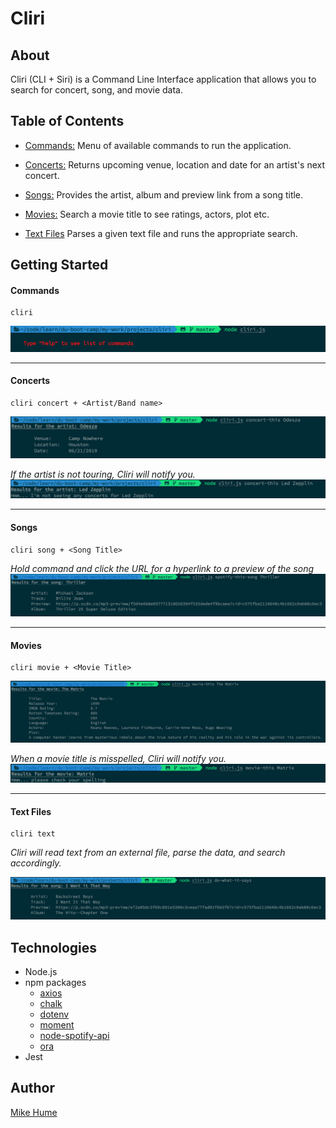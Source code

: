 
# Cliri

## About

Cliri (CLI + Siri) is a Command Line Interface application that allows you to search for concert, song, and movie data.

## Table of Contents

- [Commands:](#commands) Menu of available commands to run the application.

- [Concerts:](#concerts) Returns upcoming venue, location and date for an artist's next concert.

- [Songs:](#songs) Provides the artist, album and preview link from a song title.

- [Movies:](#movies) Search a movie title to see ratings, actors, plot etc.

- [Text Files](#text) Parses a given text file and runs the appropriate search.

## Getting Started

#### <a name="commands"></a>Commands

```
cliri
```

![](public/images/no-args.png)

---

#### <a name="concerts"></a>**Concerts**

```
cliri concert + <Artist/Band name>
```

![](public/images/concert.png)

*If the artist is not touring, Cliri will notify you.*
![](public/images/no-concert.png)

---

#### <a name="songs"></a>**Songs**

```
cliri song + <Song Title>
```

*Hold command and click the URL for a hyperlink to a preview of the song*
![](public/images/song.png)

---

#### <a name="movies"></a>**Movies**

```
cliri movie + <Movie Title>
```

![](public/images/movie.png)

*When a movie title is misspelled, Cliri will notify you.*
![](public/images/movie-typo.png)

---

#### <a name="text"></a>**Text Files**

```
cliri text
```

*Cliri will read text from an external file, parse the data, and search accordingly.*

![](public/images/text-file.png)

## Technologies

* Node.js
* npm packages
  * [axios](https://www.npmjs.com/package/axios)
  * [chalk](https://www.npmjs.com/package/chalk)
  * [dotenv](https://www.npmjs.com/package/dotenv)
  * [moment](https://www.npmjs.com/package/moment)
  * [node-spotify-api](https://www.npmjs.com/package/node-spotify-api)
  * [ora](https://www.npmjs.com/package/ora)
* Jest

## Author

[Mike Hume](https://mahume.github.io)